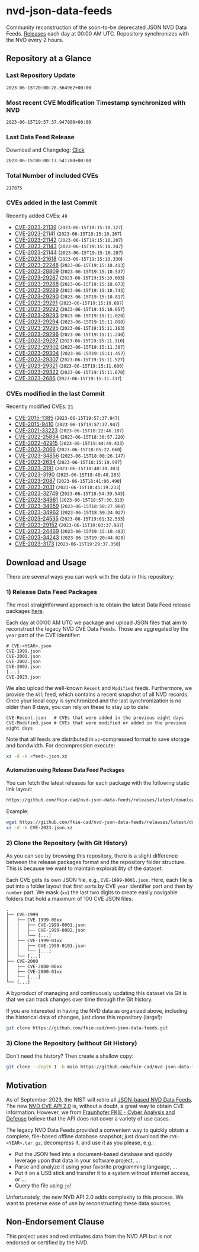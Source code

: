 # nvd-json-data-feeds

Community reconstruction of the soon-to-be deprecated JSON NVD Data Feeds. 
[Releases](https://github.com/fkie-cad/nvd-json-data-feeds/releases/latest) each day at 00:00 AM UTC.
Repository synchronizes with the NVD every 2 hours.

## Repository at a Glance

### Last Repository Update

```plain
2023-06-15T20:00:28.564962+00:00
```

### Most recent CVE Modification Timestamp synchronized with NVD

```plain
2023-06-15T19:57:37.947000+00:00
```

### Last Data Feed Release

Download and Changelog: [Click](https://github.com/fkie-cad/nvd-json-data-feeds/releases/latest)

```plain
2023-06-15T00:00:13.541780+00:00
```

### Total Number of included CVEs

```plain
217875
```

### CVEs added in the last Commit

Recently added CVEs: `49`

* [CVE-2023-21139](CVE-2023/CVE-2023-211xx/CVE-2023-21139.json) (`2023-06-15T19:15:10.127`)
* [CVE-2023-21141](CVE-2023/CVE-2023-211xx/CVE-2023-21141.json) (`2023-06-15T19:15:10.167`)
* [CVE-2023-21142](CVE-2023/CVE-2023-211xx/CVE-2023-21142.json) (`2023-06-15T19:15:10.207`)
* [CVE-2023-21143](CVE-2023/CVE-2023-211xx/CVE-2023-21143.json) (`2023-06-15T19:15:10.247`)
* [CVE-2023-21144](CVE-2023/CVE-2023-211xx/CVE-2023-21144.json) (`2023-06-15T19:15:10.287`)
* [CVE-2023-21618](CVE-2023/CVE-2023-216xx/CVE-2023-21618.json) (`2023-06-15T19:15:10.330`)
* [CVE-2023-22248](CVE-2023/CVE-2023-222xx/CVE-2023-22248.json) (`2023-06-15T19:15:10.413`)
* [CVE-2023-28809](CVE-2023/CVE-2023-288xx/CVE-2023-28809.json) (`2023-06-15T19:15:10.537`)
* [CVE-2023-29287](CVE-2023/CVE-2023-292xx/CVE-2023-29287.json) (`2023-06-15T19:15:10.603`)
* [CVE-2023-29288](CVE-2023/CVE-2023-292xx/CVE-2023-29288.json) (`2023-06-15T19:15:10.673`)
* [CVE-2023-29289](CVE-2023/CVE-2023-292xx/CVE-2023-29289.json) (`2023-06-15T19:15:10.743`)
* [CVE-2023-29290](CVE-2023/CVE-2023-292xx/CVE-2023-29290.json) (`2023-06-15T19:15:10.817`)
* [CVE-2023-29291](CVE-2023/CVE-2023-292xx/CVE-2023-29291.json) (`2023-06-15T19:15:10.887`)
* [CVE-2023-29292](CVE-2023/CVE-2023-292xx/CVE-2023-29292.json) (`2023-06-15T19:15:10.957`)
* [CVE-2023-29293](CVE-2023/CVE-2023-292xx/CVE-2023-29293.json) (`2023-06-15T19:15:11.020`)
* [CVE-2023-29294](CVE-2023/CVE-2023-292xx/CVE-2023-29294.json) (`2023-06-15T19:15:11.090`)
* [CVE-2023-29295](CVE-2023/CVE-2023-292xx/CVE-2023-29295.json) (`2023-06-15T19:15:11.163`)
* [CVE-2023-29296](CVE-2023/CVE-2023-292xx/CVE-2023-29296.json) (`2023-06-15T19:15:11.240`)
* [CVE-2023-29297](CVE-2023/CVE-2023-292xx/CVE-2023-29297.json) (`2023-06-15T19:15:11.310`)
* [CVE-2023-29302](CVE-2023/CVE-2023-293xx/CVE-2023-29302.json) (`2023-06-15T19:15:11.387`)
* [CVE-2023-29304](CVE-2023/CVE-2023-293xx/CVE-2023-29304.json) (`2023-06-15T19:15:11.457`)
* [CVE-2023-29307](CVE-2023/CVE-2023-293xx/CVE-2023-29307.json) (`2023-06-15T19:15:11.527`)
* [CVE-2023-29321](CVE-2023/CVE-2023-293xx/CVE-2023-29321.json) (`2023-06-15T19:15:11.600`)
* [CVE-2023-29322](CVE-2023/CVE-2023-293xx/CVE-2023-29322.json) (`2023-06-15T19:15:11.670`)
* [CVE-2023-2686](CVE-2023/CVE-2023-26xx/CVE-2023-2686.json) (`2023-06-15T19:15:11.737`)


### CVEs modified in the last Commit

Recently modified CVEs: `21`

* [CVE-2015-1385](CVE-2015/CVE-2015-13xx/CVE-2015-1385.json) (`2023-06-15T19:57:37.947`)
* [CVE-2015-9410](CVE-2015/CVE-2015-94xx/CVE-2015-9410.json) (`2023-06-15T19:57:37.947`)
* [CVE-2021-33223](CVE-2021/CVE-2021-332xx/CVE-2021-33223.json) (`2023-06-15T18:22:46.187`)
* [CVE-2022-25834](CVE-2022/CVE-2022-258xx/CVE-2022-25834.json) (`2023-06-15T18:30:57.220`)
* [CVE-2022-42915](CVE-2022/CVE-2022-429xx/CVE-2022-42915.json) (`2023-06-15T19:44:49.433`)
* [CVE-2023-2066](CVE-2023/CVE-2023-20xx/CVE-2023-2066.json) (`2023-06-15T18:05:22.060`)
* [CVE-2023-34856](CVE-2023/CVE-2023-348xx/CVE-2023-34856.json) (`2023-06-15T18:08:26.147`)
* [CVE-2023-2634](CVE-2023/CVE-2023-26xx/CVE-2023-2634.json) (`2023-06-15T18:15:19.997`)
* [CVE-2023-3191](CVE-2023/CVE-2023-31xx/CVE-2023-3191.json) (`2023-06-15T18:40:10.303`)
* [CVE-2023-3190](CVE-2023/CVE-2023-31xx/CVE-2023-3190.json) (`2023-06-15T18:40:40.203`)
* [CVE-2023-2087](CVE-2023/CVE-2023-20xx/CVE-2023-2087.json) (`2023-06-15T18:41:06.490`)
* [CVE-2023-2031](CVE-2023/CVE-2023-20xx/CVE-2023-2031.json) (`2023-06-15T18:41:19.233`)
* [CVE-2023-32749](CVE-2023/CVE-2023-327xx/CVE-2023-32749.json) (`2023-06-15T18:54:39.543`)
* [CVE-2023-34961](CVE-2023/CVE-2023-349xx/CVE-2023-34961.json) (`2023-06-15T18:57:30.313`)
* [CVE-2023-34959](CVE-2023/CVE-2023-349xx/CVE-2023-34959.json) (`2023-06-15T18:58:27.980`)
* [CVE-2023-34962](CVE-2023/CVE-2023-349xx/CVE-2023-34962.json) (`2023-06-15T18:59:24.027`)
* [CVE-2023-24535](CVE-2023/CVE-2023-245xx/CVE-2023-24535.json) (`2023-06-15T19:01:32.533`)
* [CVE-2023-29152](CVE-2023/CVE-2023-291xx/CVE-2023-29152.json) (`2023-06-15T19:03:37.987`)
* [CVE-2023-24469](CVE-2023/CVE-2023-244xx/CVE-2023-24469.json) (`2023-06-15T19:15:10.483`)
* [CVE-2023-34243](CVE-2023/CVE-2023-342xx/CVE-2023-34243.json) (`2023-06-15T19:20:44.020`)
* [CVE-2023-3173](CVE-2023/CVE-2023-31xx/CVE-2023-3173.json) (`2023-06-15T19:29:37.350`)


## Download and Usage

There are several ways you can work with the data in this repository:

### 1) Release Data Feed Packages

The most straightforward approach is to obtain the latest Data Feed release packages [here](https://github.com/fkie-cad/nvd-json-data-feeds/releases/latest).

Each day at 00:00 AM UTC we package and upload JSON files that aim to reconstruct the legacy NVD CVE Data Feeds.
Those are aggregated by the `year` part of the CVE identifier:

```
# CVE-<YEAR>.json
CVE-1999.json
CVE-2001.json
CVE-2002.json
CVE-2003.json
[...]
CVE-2023.json
```

We also upload the well-known `Recent` and `Modified` feeds.
Furthermore, we provide the `All` feed, which contains a recent snapshot of all NVD records.
Once your local copy is synchronized and the last synchronization is no older than 8 days, you can rely on these to stay up to date:

```plain
CVE-Recent.json   # CVEs that were added in the previous eight days
CVE-Modified.json # CVEs that were modified or added in the previous eight days
```

Note that all feeds are distributed in `xz`-compressed format to save storage and bandwidth.
For decompression execute:

```sh
xz -d -k <feed>.json.xz
```


#### Automation using Release Data Feed Packages

You can fetch the latest releases for each package with the following static link layout:

```sh
https://github.com/fkie-cad/nvd-json-data-feeds/releases/latest/download/CVE-<YEAR>.json.xz
```

Example:

```sh
wget https://github.com/fkie-cad/nvd-json-data-feeds/releases/latest/download/CVE-2023.json.xz
xz -d -k CVE-2023.json.xz
```

### 2) Clone the Repository (with Git History)

As you can see by browsing this repository, there is a slight difference between the release packages format and the repository folder structure.
This is because we want to maintain explorability of the dataset.

Each CVE gets its own JSON file, e.g., `CVE-1999-0001.json`.
Here, each file is put into a folder layout that first sorts by CVE `year` identifier part and then by `number` part.
We mask (`xx`) the last two digits to create easily navigable folders that hold a maximum of 100 CVE JSON files:

```plain
.
├── CVE-1999
│   ├── CVE-1999-00xx
│   │   ├── CVE-1999-0001.json
│   │   ├── CVE-1999-0002.json
│   │   └── [...]
│   ├── CVE-1999-01xx
│   │   ├── CVE-1999-0101.json
│   │   └── [...]
│   └── [...]
├── CVE-2000
│   ├── CVE-2000-00xx
│   ├── CVE-2000-01xx
│   └── [...]
└── [...]
```

A byproduct of managing and continuously updating this dataset via Git is that we can track changes over time through the Git history.

If you are interested in having the NVD data as organized above, including the historical data of changes, just clone this repository (large!):

```sh
git clone https://github.com/fkie-cad/nvd-json-data-feeds.git
```

### 3) Clone the Repository (without Git History)

Don't need the history? Then create a shallow copy:

```sh
git clone --depth 1 -b main https://github.com/fkie-cad/nvd-json-data-feeds.git
```

## Motivation

As of September 2023, the NIST will retire all [JSON-based NVD Data Feeds](https://nvd.nist.gov/vuln/data-feeds#divRetirementBanner-1).
The new [NVD CVE API 2.0](https://nvd.nist.gov/developers/vulnerabilities) is, without a doubt, a great way to obtain CVE information.
However, we from [Fraunhofer FKIE - Cyber Analysis and Defense](https://www.fkie.fraunhofer.de/en/departments/cad.html) believe that the API does not cover a variety of use cases.

The legacy NVD Data Feeds provided a convenient way to quickly obtain a complete, file-based offline database snapshot; just download the `CVE-<YEAR>.tar.gz`, decompress it, and use it as you please, e.g.:

* Put the JSON feed into a document-based database and quickly leverage upon that data in your software project, ...
* Parse and analyze it using your favorite programming language, ...
* Put it on a USB stick and transfer it to a system without internet access, or ...
* Query the file using `jq`!

Unfortunately, the new NVD API 2.0 adds complexity to this process.
We want to preserve ease of use by reconstructing these data sources.

## Non-Endorsement Clause

This project uses and redistributes data from the NVD API but is not endorsed or certified by the NVD.